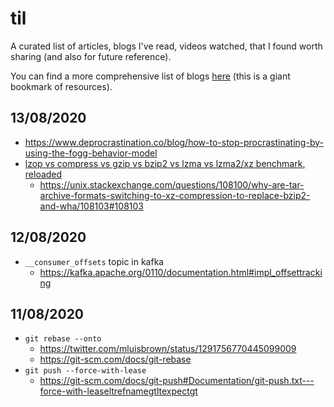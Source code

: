 # til

A curated list of articles, blogs I've read, videos watched, that I found worth sharing (and also for future reference).

You can find a more comprehensive list of blogs [here](https://github.com/agrim123/reading-material) (this is a giant bookmark of resources).

## 13/08/2020

- https://www.deprocrastination.co/blog/how-to-stop-procrastinating-by-using-the-fogg-behavior-model
- [lzop vs compress vs gzip vs bzip2 vs lzma vs lzma2/xz benchmark, reloaded](https://stephane.lesimple.fr/blog/lzop-vs-compress-vs-gzip-vs-bzip2-vs-lzma-vs-lzma2xz-benchmark-reloaded/)
    - https://unix.stackexchange.com/questions/108100/why-are-tar-archive-formats-switching-to-xz-compression-to-replace-bzip2-and-wha/108103#108103

## 12/08/2020
- `__consumer_offsets` topic in kafka
    - https://kafka.apache.org/0110/documentation.html#impl_offsettracking

## 11/08/2020

- `git rebase --onto`
    - https://twitter.com/mluisbrown/status/1291756770445099009
    - https://git-scm.com/docs/git-rebase
- `git push --force-with-lease`
    - https://git-scm.com/docs/git-push#Documentation/git-push.txt---force-with-leaseltrefnamegtltexpectgt
